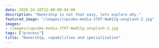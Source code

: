 ```yaml
---
date: 2020-24-10T22:00:00-04:00
description: "Ownership is not that easy, lets explore why."
featured_image: "/images/cupcake-media-JfOT-WwO1Ig-unsplash-2.jpg"
images:
- /images/cupcake-media-JfOT-WwO1Ig-unsplash-2.jpg
tags: ["process"]
title: "Ownership, capabilities and specialization"
---
```

